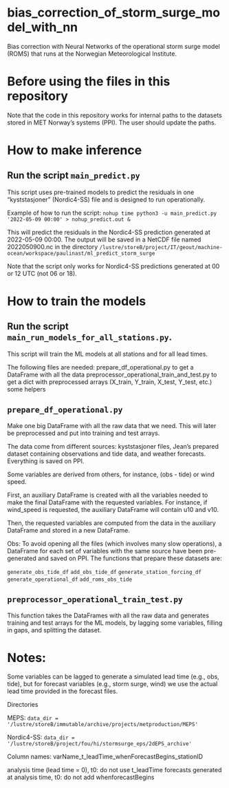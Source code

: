 # bias_correction_of_storm_surge_model_with_nn
Bias correction with Neural Networks of the operational storm surge model (ROMS) that runs at the Norwegian Meteorological Institute.


# Before using the files in this repository
Note that the code in this repository works for internal paths to the datasets stored in MET Norway’s systems (PPI). The user should update the paths. 

# How to make inference

## Run the script `main_predict.py`

This script uses pre-trained models to predict the residuals in one “kyststasjoner” (Nordic4-SS) file and is designed to run operationally.

Example of how to run the script:
`nohup time python3 -u main_predict.py '2022-05-09 00:00' > nohup_predict.out &` 

This will predict the residuals in the Nordic4-SS prediction generated at 2022-05-09 00:00.
The output will be saved in a NetCDF file named 2022050900.nc in the directory `/lustre/storeB/project/IT/geout/machine-ocean/workspace/paulinast/ml_predict_storm_surge`

Note that the script only works for Nordic4-SS predictions generated at 00 or 12 UTC (not 06 or 18).

# How to train the models

## Run the script `main_run_models_for_all_stations.py`.
This script will train the ML models at all stations and for all lead times.

The following files are needed:
prepare_df_operational.py to get a DataFrame with all the data
preprocessor_operational_train_and_test.py to get a dict with preprocessed arrays (X_train, Y_train, X_test, Y_test, etc.)
some helpers


## `prepare_df_operational.py`

Make one big DataFrame with all the raw data that we need. This will later be preprocessed and put into training and test arrays.

The data come from different sources: kyststasjoner files, Jean’s prepared dataset containing observations and tide data, and weather forecasts. Everything is saved on PPI.

Some variables are derived from others, for instance, (obs - tide) or wind speed.


First, an auxiliary DataFrame is created with all the variables needed to make the final DataFrame with the requested variables. For instance, if wind_speed is requested, the auxiliary DataFrame will contain u10 and v10. 

Then, the requested variables are computed from the data in the auxiliary DataFrame and stored in a new DataFrame.

Obs: To avoid opening all the files (which involves many slow operations), a DataFrame for each set of variables with the same source have been pre-generated and saved on PPI. The functions that prepare these datasets are:

`generate_obs_tide_df`
`add_obs_tide_df`
`generate_station_forcing_df`
`generate_operational_df`
`add_roms_obs_tide`

## `preprocessor_operational_train_test.py`
This function takes the DataFrames with all the raw data and generates training and test arrays for the ML models, by lagging some variables, filling in gaps, and splitting the dataset.

# Notes:
Some variables can be lagged to generate a simulated lead time (e.g., obs, tide), but for forecast variables (e.g., storm surge, wind) we use the actual lead time provided in the forecast files.

Directories

MEPS:
`data_dir = '/lustre/storeB/immutable/archive/projects/metproduction/MEPS'`

Nordic4-SS:
`data_dir = '/lustre/storeB/project/fou/hi/stormsurge_eps/2dEPS_archive'`

Column names:
varName_t_leadTime_whenForecastBegins_stationID

analysis time (lead time = 0), t0: do not use t_leadTime
forecasts generated at analysis time, t0: do not add whenforecastBegins



